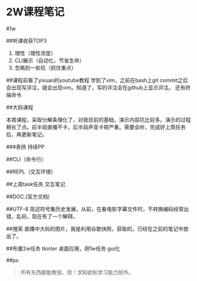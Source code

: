 # 2W课程笔记

#1w

##听课收获TOP3
1. 理性（理性浓度）
2. CLI展示（自动化，节省生命）
3. 忽略到一些坑（抓住重点）

##课程前看了yixuan的youtube教程
学到了vim，之前在bash上git commit之后会出现写评注，就会出现vim。知道了，写的评注会在github上显示评注。
还有终端命令



##大妈课程

本周课程，采取分解条理化了，对我目前的基础，演示内容坑比较多。演示的过程稍长了点。前半段直播不卡，后半段声音卡顿严重。需要会听，完成好上周任务后，再更新笔记。

###表扬
持续PP

##CLI（命令行）

##REPL（交互环境）

##上周task任务 交互笔记

##DOC.(官方文档)

##UTF-8
简述符号集历史发展，从前，在看电影字幕文件时，不转换编码经常出错，乱码，现在有了一个解释。

##搜索
直播中大妈的图片，我是利用谷歌快照，获取的，已经在之前的笔记中放出了。

##布置2w任务
tkinter 桌面应用，把1w任务 gui化

##ps 


> 所有东西都能教授，但！求知欲和学习能力除外。